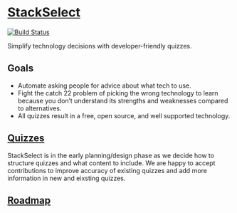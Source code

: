 # [StackSelect](https://nickmccurdy.com/stackselect/)

[![Build Status](https://travis-ci.org/nickmccurdy/stackselect.svg?branch=master)](https://travis-ci.org/nickmccurdy/stackselect)

Simplify technology decisions with developer-friendly quizzes.

## Goals

- Automate asking people for advice about what tech to use.
- Fight the catch 22 problem of picking the wrong technology to learn because you don’t understand its strengths and weaknesses compared to alternatives.
- All quizzes result in a free, open source, and well supported technology.

## [Quizzes](src/quizzes.json)

StackSelect is in the early planning/design phase as we decide how to structure quizzes and what content to include. We are happy to accept contributions to improve accuracy of existing quizzes and add more information in new and eixsting quizzes.

## [Roadmap](https://github.com/nickmccurdy/stackselect/projects/4)
